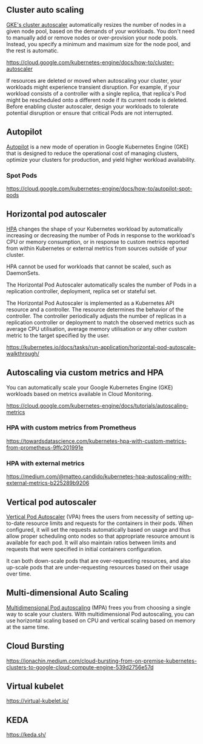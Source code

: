 ## Cluster auto scaling

[GKE's cluster autoscaler](  https://cloud.google.com/kubernetes-engine/docs/concepts/cluster-autoscaler  ) automatically resizes the number of nodes in a given node pool, based on the demands of your workloads. You don't need to manually add or remove nodes or over-provision your node pools. Instead, you specify a minimum and maximum size for the node pool, and the rest is automatic.

https://cloud.google.com/kubernetes-engine/docs/how-to/cluster-autoscaler

If resources are deleted or moved when autoscaling your cluster, your workloads might experience transient disruption. For example, if your workload consists of a controller with a single replica, that replica's Pod might be rescheduled onto a different node if its current node is deleted. Before enabling cluster autoscaler, design your workloads to tolerate potential disruption or ensure that critical Pods are not interrupted.




## Autopilot

[Autopilot](https://cloud.google.com/kubernetes-engine/docs/concepts/autopilot-overview?hl=en) is a new mode of operation in Google Kubernetes Engine (GKE) that is designed to reduce the operational cost of managing clusters, optimize your clusters for production, and yield higher workload availability. 

### Spot Pods

https://cloud.google.com/kubernetes-engine/docs/how-to/autopilot-spot-pods

## Horizontal pod autoscaler 

[HPA](  https://cloud.google.com/kubernetes-engine/docs/concepts/horizontalpodautoscaler  ) changes the shape of your Kubernetes workload by automatically increasing or decreasing the number of Pods in response to the workload's CPU or memory consumption, or in response to custom metrics reported from within Kubernetes or external metrics from sources outside of your cluster.

HPA cannot be used for workloads that cannot be scaled, such as DaemonSets.

The Horizontal Pod Autoscaler automatically scales the number of Pods in a replication controller, deployment, replica set or stateful set.

The Horizontal Pod Autoscaler is implemented as a Kubernetes API resource and a controller. The resource determines the behavior of the controller. The controller periodically adjusts the number of replicas in a replication controller or deployment to match the observed metrics such as average CPU utilisation, average memory utilisation or any other custom metric to the target specified by the user.



https://kubernetes.io/docs/tasks/run-application/horizontal-pod-autoscale-walkthrough/


## Autoscaling via custom metrics and HPA

You can automatically scale your Google Kubernetes Engine (GKE) workloads based on metrics available in Cloud Monitoring. 

https://cloud.google.com/kubernetes-engine/docs/tutorials/autoscaling-metrics

### HPA with custom metrics from Prometheus

https://towardsdatascience.com/kubernetes-hpa-with-custom-metrics-from-prometheus-9ffc201991e

### HPA with external metrics

https://medium.com/@matteo.candido/kubernetes-hpa-autoscaling-with-external-metrics-b225289b9206

## Vertical pod autoscaler 

[Vertical Pod Autoscaler](  https://cloud.google.com/kubernetes-engine/docs/concepts/verticalpodautoscaler  ) (VPA) frees the users from necessity of setting up-to-date resource limits and requests for the containers in their pods. When configured, it will set the requests automatically based on usage and thus allow proper scheduling onto nodes so that appropriate resource amount is available for each pod. It will also maintain ratios between limits and requests that were specified in initial containers configuration.

It can both down-scale pods that are over-requesting resources, and also up-scale pods that are under-requesting resources based on their usage over time.



## Multi-dimensional Auto Scaling

[Multidimensional Pod autoscaling]( https://cloud.google.com/kubernetes-engine/docs/how-to/multidimensional-pod-autoscaling   ) (MPA) frees you from choosing a single way to scale your clusters. With multidimensional Pod autoscaling, you can use horizontal scaling based on CPU and vertical scaling based on memory at the same time.



## Cloud Bursting

https://jonachin.medium.com/cloud-bursting-from-on-premise-kubernetes-clusters-to-google-cloud-compute-engine-539d2756e57d


## Virtual kubelet

https://virtual-kubelet.io/

## KEDA

https://keda.sh/